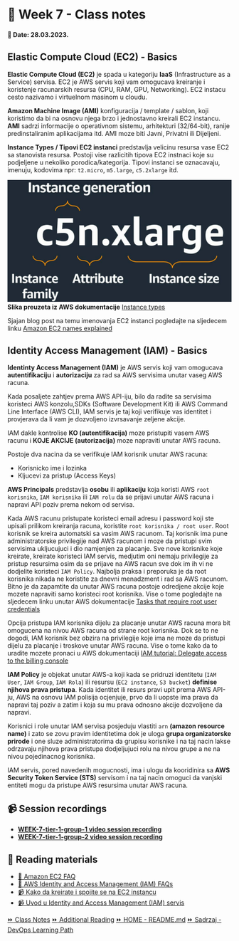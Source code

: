 # 📝 Week 7 - Class notes
#### 📅 Date: 28.03.2023.

## Elastic Compute Cloud (EC2) - Basics
**Elastic Compute Cloud (EC2)** je spada u kategoriju **IaaS** (Infrastructure as a Service) servisa. EC2 je AWS servis koji vam omogucava kreiranje i koristenje racunarskih resursa (CPU, RAM, GPU, Networking). EC2 instacu cesto nazivamo i virtuelnom masinom u cloudu.

**Amazon Machine Image (AMI)** konfiguracija / template / sablon, koji koristimo da bi na osnovu njega brzo i jednostavno kreirali EC2 instancu. **AMI** sadrzi informacije o operativnom sistemu, arhitekturi (32/64-bit), ranije predinstaliranim aplikacijama itd. AMI moze biti Javni, Privatni ili Dijeljeni.

**Instance Types / Tipovi EC2 instanci** predstavlja velicinu resursa vase EC2 sa stanovista resursa. Postoji vise razlicitih tipova EC2 instnaci koje su podjeljene u nekoliko porodica/kategorija. Tipovi instanci se oznacavaju, imenuju, kodovima npr: `t2.micro`, `m5.large`, `c5.2xlarge` itd.

![Oznacavanje instanci](/devops-mentorship-program/03-march/week-7-280323/files/instance-types.png)
**Slika preuzeta iz AWS dokumentacije** [Instance types](https://docs.aws.amazon.com/AWSEC2/latest/UserGuide/instance-types.html)

Sjajan blog post na temu imenovanja EC2 instanci pogledajte na sljedecem linku [Amazon EC2 names explained](https://justingarrison.com/blog/2023-02-23-ec2-names-explained/)
## Identity Access Management (IAM) - Basics

**Identinty Access Management (IAM)** je AWS servis koji vam omogucava **autentifikaciju** i **autorizaciju** za rad sa AWS servisima unutar vaseg AWS racuna.

Kada posaljete zahtjev prema AWS API-iju, bilo da radite sa servisima koristeci AWS konzolu,SDKs (Software Development Kit) ili AWS Command Line Interface (AWS CLI), IAM servis je taj koji verifikuje vas identitet i provjerava da li vam je dozvoljeno izvrsavanje zeljene akcije.

IAM dakle kontrolise **KO (autentifikacija)** moze pristupiti vasem AWS racunu  i **KOJE AKCIJE (autorizacija)** moze napraviti unutar AWS racuna.

Postoje dva nacina da se verifikuje IAM korisnik unutar AWS racuna:
- Korisnicko ime i lozinka
- Kljucevi za pristup (Access Keys)

**AWS Principals** predstavlja **osobu** ili **aplikaciju** koja koristi AWS `root korisnika`, `IAM korisnika` ili `IAM rolu` da se prijavi unutar AWS racuna i napravi API poziv prema nekom od servisa.

Kada AWS racunu pristupate koristeci email adresu i password koji ste upisali prilikom kreiranja racuna, koristite `root korisnika / root user`.  Root korisnik se kreira automatski sa vasim AWS racunom. Taj korisnik ima pune administratorske privilegije nad AWS racunom i moze da pristupi svim servisima ukljucujuci i dio namjenjen za placanje. Sve nove korisnike koje kreirate, kreirate koristeci IAM servis, medjutim oni nemaju privilegije za pristup resursima osim da se prijave na AWS racun sve dok im ih vi ne dodjelite koristeci `IAM Policy`.
Najbolja praksa i preporuka je da root korisnika nikada ne koristite za dnevni menadzment i rad sa AWS racunom. Bitno je da zapamtite da unutar AWS racuna postoje odredjene akcije koje mozete napraviti samo koristeci root korisnika. Vise o tome pogledajte na sljedecem linku unutar AWS dokumentacije [Tasks that require root user credentials](https://docs.aws.amazon.com/accounts/latest/reference/root-user-tasks.html)

Opcija pristupa IAM korisnika dijelu za placanje unutar AWS racuna mora bit omogucena na nivou AWS racuna od strane root korisnika. Dok se to ne dogodi, IAM korisnik bez obzira na privilegije koje ima ne moze da pristupi dijelu za placanje i troskove unutar AWS racuna.
Vise o tome kako da to uradite mozete pronaci u AWS dokumentaciji [IAM tutorial: Delegate access to the billing console](https://docs.aws.amazon.com/IAM/latest/UserGuide/tutorial_billing.html)

**IAM Policy** je objekat unutar AWS-a koji kada se pridruzi identitetu (`IAM User`, `IAM Group`, `IAM Rola`) ili resursu (`EC2 instance`, `S3 bucket`) **definise njihova prava pristupa**. Kada identitet ili resurs pravi upit prema AWS API-ju, AWS na osnovu IAM polisija ocjenjuje, prvo da li uopste ima prava da napravi taj poziv a zatim i koja su mu prava odnosno akcije dozvoljene da napravi.

Korisnici i role unutar IAM servisa posjeduju vlastiti `arn` **(amazon resource name)** i zato se zovu pravim identitetima dok je uloga **grupa organizatorske prirode** i one sluze administratorima da grupisu korisnike i na taj nacin lakse odrzavaju njihova prava pristupa dodjeljujuci rolu na nivou grupe a ne na nivou pojedinacnog korisnika.

IAM servis, pored navedenih mogucnosti, ima i ulogu da kooridinira sa **AWS Security Token Service (STS)** servisom i na taj nacin omoguci da vanjski entiteti mogu da pristupe AWS resursima unutar AWS racuna.

## 📹 Session recordings
- [**WEEK-7-tier-1-group-1 video session recording**](https://youtu.be/fpaFBM9oWfE)
- [**WEEK-7-tier-1-group-2 video session recording**](https://youtu.be/e8EBvLyQ8c8)

## 📖 Reading materials

- [:orange_book: Amazon EC2 FAQ](https://aws.amazon.com/ec2/faqs/)
- [:orange_book: AWS Identity and Access Management (IAM) FAQs](https://aws.amazon.com/iam/faqs/)
- [📹 Kako da kreirate i spojite se na EC2 instancu](https://youtu.be/dxcsN8HQk1o)
- [📹 Uvod u Identity and Access Management (IAM) servis](https://youtu.be/i67-zDAyZNc)

[:fast_forward: Class Notes](/devops-mentorship-program/03-march/week-7-280323/00-class-notes.md)
[:fast_forward: Additional Reading](/devops-mentorship-program/03-march/week-7-280323/02-additional-reading.md)
[:fast_forward: HOME - README.md](../../../README.md)
[:fast_forward: Sadrzaj - DevOps Learning Path](../../../table-of-contents.md)
